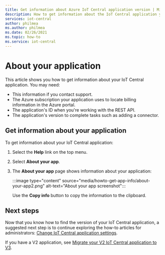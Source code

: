 ```yaml
---
title: Get information about Azure IoT Central application version | Microsoft Docs
description: How to get information about the IoT Central application you're using
services: iot-central
author: philmea
ms.author: philmea
ms.date: 02/26/2021
ms.topic: how-to
ms.service: iot-central
---
```


# About your application

This article shows you how to get information about your IoT Central application. You may need:

- This information if you contact support.
- The Azure subscription your application uses to locate billing information in the Azure portal.
- The application's ID when you're working with the REST API.
- The application's version to complete tasks such as adding a connector.

## Get information about your application

To get information about your IoT Central application: 

1. Select the **Help** link on the top menu.

1. Select **About your app**.

1. The **About your app** page shows information about your application:  

    :::image type="content" source="media/howto-get-app-info/about-your-app2.png" alt-text="About your app screenshot":::

    Use the **Copy info** button to copy the information to the clipboard.

## Next steps

Now that you know how to find the version of your IoT Central application, a suggested next step is to continue exploring the how-to articles for administrators: [Change IoT Central application settings](howto-administer.md).

If you have a V2 application, see [Migrate your V2 IoT Central application to V3](howto-migrate.md).
